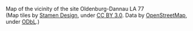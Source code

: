 <!-- .slide: data-background-image="resources/oldenburg-dannau/oldenburg_dannau_map.png"data-background-size="auto 99%" -->

<div class="caption">
<p class="caption-wrapper"><p class="caption">Map of the vicinity of the site Oldenburg-Dannau LA 77<br>(Map tiles by <a href="http://stamen.com">Stamen Design</a>, under <a href="http://creativecommons.org/licenses/by/3.0">CC BY 3.0</a>. Data by <a href="http://openstreetmap.org">OpenStreetMap</a>, under <a href="http://www.openstreetmap.org/copyright">ODbL</a>.) </p></p>
</div>